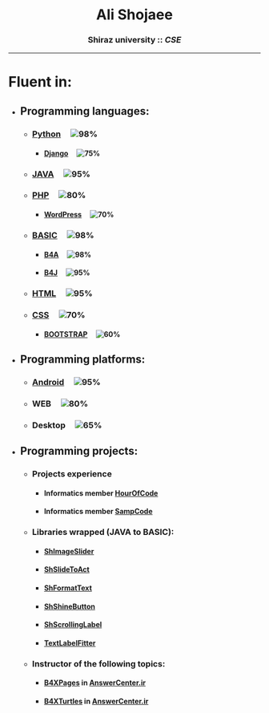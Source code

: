 <h1 align="center">Ali Shojaee</h1>

<h3 align=center>Shiraz university :: <b><i>CSE</i></b></h3>

- ---
# Fluent in:
* ## Programming languages:
  * ### [Python](https://www.python.org/) &nbsp;&nbsp;&nbsp; ![98%](https://progress-bar.dev/98)
    * #### [Django](https://www.djangoproject.com/) &nbsp;&nbsp;&nbsp; ![75%](https://progress-bar.dev/75)
  * ### [JAVA](https://www.java.com/) &nbsp;&nbsp;&nbsp; ![95%](https://progress-bar.dev/95)
  * ### [PHP](https://www.php.net/) &nbsp;&nbsp;&nbsp; ![80%](https://progress-bar.dev/80)
     * #### [WordPress](https://wordpress.org/download/) &nbsp;&nbsp;&nbsp; ![70%](https://progress-bar.dev/70)
  * ### [BASIC](https://www.b4x.com/) &nbsp;&nbsp;&nbsp; ![98%](https://progress-bar.dev/98)
    * #### [B4A](https://www.b4x.com/b4a.html) &nbsp;&nbsp;&nbsp; ![98%](https://progress-bar.dev/98)
    * #### [B4J](https://www.b4x.com/b4j.html) &nbsp;&nbsp;&nbsp; ![95%](https://progress-bar.dev/95)
  * ### [HTML](https://developer.mozilla.org/) &nbsp;&nbsp;&nbsp; ![95%](https://progress-bar.dev/95)
  * ### [CSS](https://developer.mozilla.org/en-US/docs/Web/CSS) &nbsp;&nbsp;&nbsp; ![70%](https://progress-bar.dev/70)
    * #### [BOOTSTRAP](https://getbootstrap.com/) &nbsp;&nbsp;&nbsp; ![60%](https://progress-bar.dev/60)

* ## Programming platforms:
  * ### [Android](https://developer.android.com/) &nbsp;&nbsp;&nbsp; ![95%](https://progress-bar.dev/95)
  * ### WEB &nbsp;&nbsp;&nbsp; ![80%](https://progress-bar.dev/80)
  * ### Desktop &nbsp;&nbsp;&nbsp; ![65%](https://progress-bar.dev/65)
  
* ## Programming projects:
  * ### Projects experience
    * #### Informatics member [HourOfCode](https://hocshirazu.ir)
    * #### Informatics member [SampCode](https://sampcode.hocshirazu.ir)
  * ### Libraries wrapped (JAVA to BASIC):
    * #### [ShImageSlider](https://answercenter.ir/topic/25349-%DA%A9%D8%AA%D8%A7%D8%A8%D8%AE%D8%A7%D9%86%D9%87-shimageslider-%D8%A7%D8%B3%D9%84%D8%A7%DB%8C%D8%AF%D8%B1-%D8%B9%DA%A9%D8%B3-%D8%AD%D8%B1%D9%81%D9%87%E2%80%8C%D8%A7%DB%8C/)
    * #### [ShSlideToAct](https://www.b4x.com/android/forum/threads/shslidetoact-wrapped-from-kotlin.125238/#post-781786)
    * #### [ShFormatText](https://answercenter.ir/topic/38084-%DA%A9%D8%AA%D8%A7%D8%A8%D8%AE%D9%88%D9%86%D9%87-shformattext-%D8%AC%D8%AF%D8%A7-%DA%A9%D8%B1%D8%AF%D9%86-%D8%B3%D9%87-%D8%B1%D9%82%D9%85-%D8%B3%D9%87-%D8%B1%D9%82%D9%85-%D8%A7%D8%B9%D8%AF%D8%A7%D8%AF-%D8%AF%D8%B1-%DB%8C%DA%A9-%D8%AE%D8%B7/)
    * #### [ShShineButton](https://answercenter.ir/topic/28904-%D8%AF%D8%B1%DB%8C%D8%A7%D9%81%D8%AA-%DA%A9%D8%AA%D8%A7%D8%A8%D8%AE%D8%A7%D9%86%D9%87-shshinebutton-%D8%B1%D9%BE-%D8%B4%D8%AF%D9%87/)
    * #### [ShScrollingLabel](https://answercenter.ir/topic/28173-%DA%A9%D8%AA%D8%A7%D8%A8%D8%AE%D8%A7%D9%86%D9%87-%DA%A9%D8%A7%D8%B1%D8%A8%D8%B1%D8%AF%DB%8C-shscrollinglabel-%D9%84%DB%8C%D8%A8%D9%84-%D9%82%D8%A7%D8%A8%D9%84-%D8%A7%D8%B3%DA%A9%D8%B1%D9%88%D9%84/#comment-143865)
    * #### [TextLabelFitter](https://answercenter.ir/topic/24351-%DA%A9%D8%AA%D8%A7%D8%A8%D8%AE%D8%A7%D9%86%D9%87-textlabelfitter-%D9%81%DB%8C%D8%AA-%DA%A9%D8%B1%D8%AF%D9%86-%D9%85%D8%AA%D9%86-%D8%AF%D8%B1-%D9%84%DB%8C%D8%A8%D9%84/)
  * ### Instructor of the following topics:
    * #### [B4XPages](https://www.b4x.com/android/forum/threads/b4x-b4xpages-cross-platform-and-simple-framework-for-managing-multiple-pages.118901/) in [AnswerCenter.ir](https://answercenter.ir/topic/27716-%D8%A2%D9%85%D9%88%D8%B2%D8%B4-%DA%A9%D8%A7%D9%85%D9%84-%DA%A9%D8%A7%D8%B1-%D8%A8%D8%A7-b4xpages-%D8%A8%D8%B3%DB%8C%D8%A7%D8%B1-%DA%A9%D8%A7%D8%B1%D8%A8%D8%B1%D8%AF%DB%8C-%D9%88-%D9%85%D9%87%D9%85/)
    * #### [B4XTurtles](https://www.b4x.com/android/forum/threads/b4x-%F0%9F%90%A2-b4xturtle-library-for-teachers-and-parents.116700/) in [AnswerCenter.ir](https://answercenter.ir/topic/28616-%D8%A2%D9%85%D9%88%D8%B2%D8%B4-%DA%A9%D8%A7%D9%85%D9%84-%DA%A9%D8%A7%D8%B1-%D8%A8%D8%A7-b4xturtle-%D8%A8%D8%B3%DB%8C%D8%A7%D8%B1-%D9%85%D9%87%D9%85-%D9%88-%DA%A9%D8%A7%D8%B1%D8%A8%D8%B1%D8%AF%DB%8C/?tab=comments#comment-142829)
